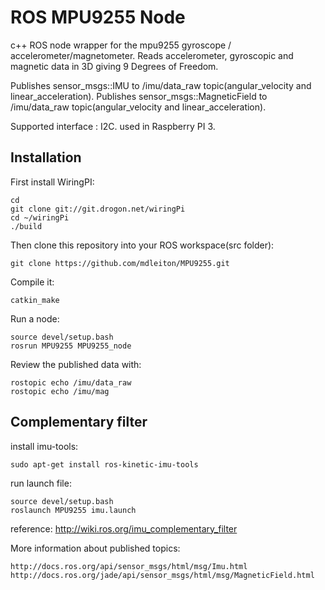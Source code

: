 ROS MPU9255 Node
================
c++ ROS node wrapper for the mpu9255 gyroscope / accelerometer/magnetometer.
Reads accelerometer, gyroscopic and magnetic data in 3D giving 9 Degrees of Freedom.

Publishes sensor_msgs::IMU to /imu/data_raw topic(angular_velocity and linear_acceleration).
Publishes sensor_msgs::MagneticField to /imu/data_raw topic(angular_velocity and linear_acceleration).

Supported interface : I2C.
used in Raspberry PI 3.

Installation
------------

First install WiringPI:
	
	cd
	git clone git://git.drogon.net/wiringPi
	cd ~/wiringPi
	./build

Then clone this repository into your ROS workspace(src folder):

    git clone https://github.com/mdleiton/MPU9255.git
    
Compile it:

    catkin_make

Run a node:

	source devel/setup.bash
	rosrun MPU9255 MPU9255_node

Review the published data with:

    rostopic echo /imu/data_raw
	rostopic echo /imu/mag


Complementary filter
--------------------

install imu-tools:

	sudo apt-get install ros-kinetic-imu-tools

run launch file:

	source devel/setup.bash
	roslaunch MPU9255 imu.launch

reference: http://wiki.ros.org/imu_complementary_filter

More information about published topics:

	http://docs.ros.org/api/sensor_msgs/html/msg/Imu.html
	http://docs.ros.org/jade/api/sensor_msgs/html/msg/MagneticField.html

